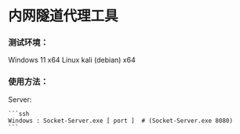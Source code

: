 # 内网隧道代理工具
### 测试环境：
  Windows 11 x64
  Linux kali (debian) x64
### 使用方法：
  Server:
  
    ```ssh
    Windows : Socket-Server.exe [ port ]  # (Socket-Server.exe 8080)
    ```
